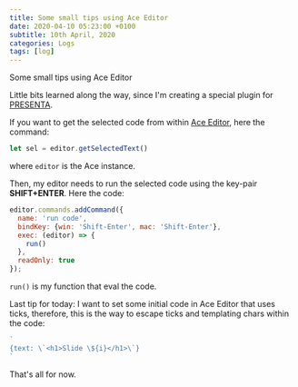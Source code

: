```yaml
---
title: Some small tips using Ace Editor
date: 2020-04-10 05:23:00 +0100
subtitle: 10th April, 2020
categories: Logs
tags: [log]
---
```


Some small tips using Ace Editor

Little bits learned along the way, since I'm creating a special plugin for [PRESENTA](https://www.presenta.cc).

If you want to get the selected code from within [Ace Editor](https://ace.c9.io/), here the command:

```javascript
let sel = editor.getSelectedText()
```

where `editor` is the Ace instance.

Then, my editor needs to run the selected code using the key-pair **SHIFT+ENTER**. Here the code:

```javascript
editor.commands.addCommand({
  name: 'run code',
  bindKey: {win: 'Shift-Enter', mac: 'Shift-Enter'},
  exec: (editor) => {
    run()
  },
  readOnly: true
});
```

`run()` is my function that eval the code.

Last tip for today: I want to set some initial code in Ace Editor that uses ticks, therefore, this is the way to escape ticks and templating chars within the code:

```javascript
`
{text: \`<h1>Slide \${i}</h1>\`}
`
```

That's all for now.